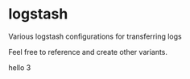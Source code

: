 # logstash
Various logstash configurations for transferring logs

Feel free to reference and create other variants.

hello 3

